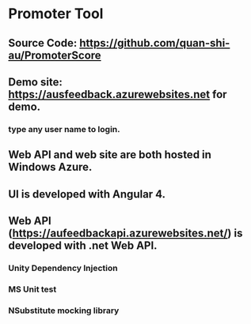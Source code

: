 # Promoter Tool<br />

## Source Code: https://github.com/quan-shi-au/PromoterScore<br />

## Demo site: https://ausfeedback.azurewebsites.net for demo.<br />
### type any user name to login.<br />
  
## Web API and web site are both hosted in Windows Azure.<br />

## UI is developed with Angular 4.<br />

## Web API (https://aufeedbackapi.azurewebsites.net/) is developed with .net Web API.<br />
### Unity Dependency Injection<br />
### MS Unit test<br />
### NSubstitute mocking library<br />

